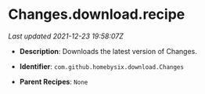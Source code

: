 # Changes.download.recipe

_Last updated 2021-12-23 19:58:07Z_

- **Description**: Downloads the latest version of Changes.

- **Identifier**: `com.github.homebysix.download.Changes`

- **Parent Recipes**: `None`